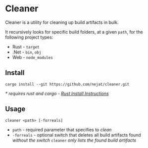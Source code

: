 # Cleaner

Cleaner is a utility for cleaning up build artifacts in bulk.

It recursively looks for specific build folders, at a given `path`, for the following project types:

* Rust - `target`
* .Net - `bin`, `obj` 
* Web - `node_modules`

## Install

```shell
cargo install --git https://github.com/nejat/cleaner.git
```

_\* requires rust and cargo - [Rust Install Instructions](https://rustup.rs/)_

## Usage

```
cleaner <path> [-forreals]
```

* `path` - required parameter that specifies to *clean*
* `-forreals` - optional switch that deletes all build artifacts found<br>
 *without the switch* `cleaner` *only lists the found build artifacts* 

